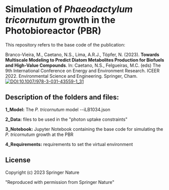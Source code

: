 # Simulation of *Phaeodactylum tricornutum* growth in the Photobioreactor (PBR)

This repository refers to the base code of the publication: 

Branco-Vieira, M., Caetano, N.S., Lima, A.R.J., Töpfer, N. (2023). **Towards Multiscale Modeling to Predict Diatom Metabolites Production for Biofuels and High-Value Compounds**. In: Caetano, N.S., Felgueiras, M.C. (eds) The 9th International Conference on Energy and Environment Research. ICEER 2022. Environmental Science and Engineering. Springer, Cham.
[![DOI:10.1007/978-3-031-43559-1_31](http://img.shields.io/badge/DOI-10.1101/2021.01.08.425840-B31B1B.svg)]( https://doi.org/10.1007/978-3-031-43559-1_31)

## Description of the folders and files:

**1_Model:** The *P. tricornutum* model --iLB1034.json

**2_Data:** files to be used in the "photon uptake constraints"

**3_Notebook:** Jupyter Notebook containing the base code for simulating the *P. tricornutum* growth at the PBR 

**4_Requirements:** requirements to set the virtual environment 

## License

Copyright (c) 2023 Springer Nature

"Reproduced with permission from Springer Nature"
